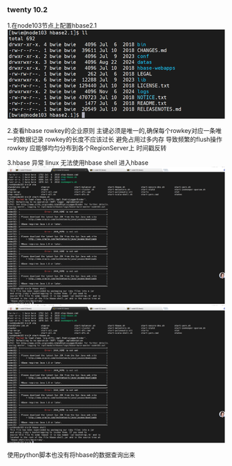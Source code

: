 ### twenty 10.2
1.在node103节点上配置hbase2.1
![img_2.png](img_2.png)

2.查看hbase rowkey的企业原则
    主键必须是唯一的,确保每个rowkey对应一条唯一的数据记录 
    rowkey的长度不应该过长 避免占用过多内存 导致频繁的flush操作
    rowkey 应能够均匀分布到各个RegionServer上
    时间戳反转

3.hbase 异常
linux 无法使用hbase shell 进入hbase
![img_13.png](img_13.png)
![img_14.png](img_14.png)

使用python脚本也没有将hbase的数据查询出来

